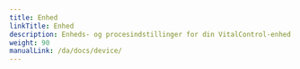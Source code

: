 ```yaml
---
title: Enhed
linkTitle: Enhed
description: Enheds- og procesindstillinger for din VitalControl-enhed
weight: 90
manualLink: /da/docs/device/
---
```

<script>
  window.location.href = "/da/docs/device/";
</script>
